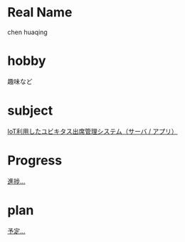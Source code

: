 
# Real Name
chen huaqing
# hobby

趣味など
# subject

[IoT利用したユビキタス出席管理システム（サーバ / アプリ）](https://github.com/Amaiye/SmartClassroom/)

# Progress
[進捗...](https://github.com/Amaiye/SmartClassroom/Progress2017)

# plan
[予定...](https://github.com/Amaiye/SmartClassroom/plan2017)


